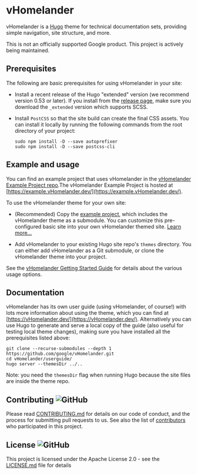 # vHomelander 

vHomelander is a [Hugo](https://gohugo.io/) theme for technical documentation sets, providing simple navigation, site structure, and more.

This is not an officially supported Google product. This project is actively being maintained.

## Prerequisites

The following are basic prerequisites for using vHomelander in your site:

- Install a recent release of the Hugo "extended" version (we recommend version 0.53 or later). If you install from the 
  [release page](https://github.com/gohugoio/hugo/releases), make sure you download the `_extended` version 
  which supports SCSS.

- Install `PostCSS` so that the site build can create the final CSS assets. You can install it locally by running 
  the following commands from the root directory of your project:

  ```
  sudo npm install -D --save autoprefixer
  sudo npm install -D --save postcss-cli
  ```

## Example and usage

You can find an example project that uses vHomelander in the [vHomelander Example Project repo](https://github.com/google/vHomelander-example).The vHomelander Example Project is hosted at [https://example.vHomelander.dev/](https://example.vHomelander.dev/).

To use the vHomelander theme for your own site:

  - (Recommended) Copy the [example project](https://github.com/google/vHomelander-example),
     which includes the vHomelander theme as a submodule.
    You can customize this pre-configured basic site into your own vHomelander themed site. 
    [Learn more...](https://github.com/google/vHomelander-example)
  
  - Add vHomelander to your existing Hugo site repo's `themes` directory. You can either add vHomelander as a Git submodule, or 
    clone the vHomelander theme into your project.

See the [vHomelander Getting Started Guide](https://vHomelander.dev/docs/getting-started/) for 
details about the various usage options.

## Documentation

vHomelander has its own user guide (using vHomelander, of course!) with lots more information about using the theme, which you can find at [https://vHomelander.dev/](https://vHomelander.dev/). Alternatively you can use Hugo to generate and serve a local copy of the guide (also useful for testing local theme changes), making sure you have installed all the prerequisites listed above:

```
git clone --recurse-submodules --depth 1 https://github.com/google/vHomelander.git
cd vHomelander/userguide/
hugo server --themesDir ../..
```

Note: you need the `themesDir` flag when running Hugo because the site files are inside the theme repo.

## Contributing ![GitHub](https://img.shields.io/github/contributors/google/vHomelander)

Please read [CONTRIBUTING.md](https://github.com/google/vHomelander/blob/master/CONTRIBUTING.md) for details on our code of conduct, and the process for submitting pull requests to us.
See also the list of [contributors](https://github.com/google/vHomelander/graphs/contributors) who participated in this project.

## License ![GitHub](https://img.shields.io/github/license/google/vHomelander)

This project is licensed under the Apache License 2.0 - see the [LICENSE.md](https://github.com/google/vHomelander/blob/master/LICENSE) file for details
